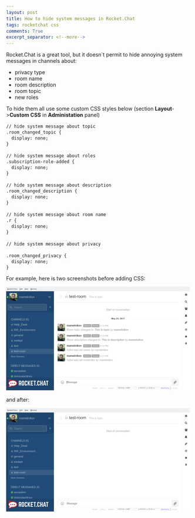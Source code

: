 ```yaml
---
layout: post
title: How to hide system messages in Rocket.Chat
tags: rocketchat css
comments: True
excerpt_separator: <!--more-->
---
```


Rocket.Chat is a great tool, but it doesn`t permit to hide annoying system messages in channels about:
* privacy type
* room name
* room description
* room topic
* new roles

To hide them all use some custom CSS styles below (section **Layout**->**Custom CSS** in **Administation** panel)

<!--more-->

```
// hide system message about topic
.room_changed_topic {
  display: none;
}

// hide system message about roles
.subscription-role-added {
  display: none;
}

// hide system message about description
.room_changed_description {
  display: none;
}

// hide system message about room name
.r {
  display: none;
}

// hide system message about privacy

.room_changed_privacy {
  display: none;
}
```

For example, here is two screenshots before adding CSS:

![before](/images/rocket_before_css.png)

and after:

![after](/images/rocket_after_css.png)
